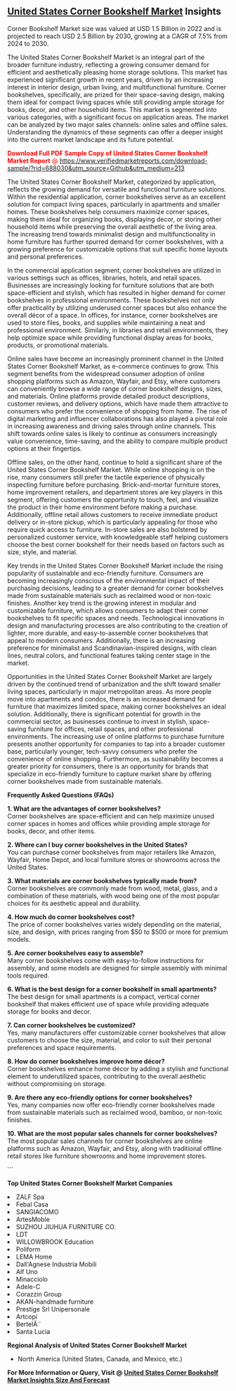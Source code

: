 <h2><a href="https://www.verifiedmarketreports.com/download-sample/?rid=688030&amp;utm_source=Github&amp;utm_medium=213" target="_blank">United States Corner Bookshelf Market</a> Insights</h2><p>Corner Bookshelf Market size was valued at USD 1.5 Billion in 2022 and is projected to reach USD 2.5 Billion by 2030, growing at a CAGR of 7.5% from 2024 to 2030.</p><p><p>The United States Corner Bookshelf Market is an integral part of the broader furniture industry, reflecting a growing consumer demand for efficient and aesthetically pleasing home storage solutions. This market has experienced significant growth in recent years, driven by an increasing interest in interior design, urban living, and multifunctional furniture. Corner bookshelves, specifically, are prized for their space-saving design, making them ideal for compact living spaces while still providing ample storage for books, decor, and other household items. This market is segmented into various categories, with a significant focus on application areas. The market can be analyzed by two major sales channels: online sales and offline sales. Understanding the dynamics of these segments can offer a deeper insight into the current market landscape and its future potential.<p><span class=""><span style="color: #ff0000;"><strong>Download Full PDF Sample Copy of United States Corner Bookshelf Market Report</strong> @ </span><a href="https://www.verifiedmarketreports.com/download-sample/?rid=688030&amp;utm_source=Github&amp;utm_medium=213" target="_blank">https://www.verifiedmarketreports.com/download-sample/?rid=688030&amp;utm_source=Github&amp;utm_medium=213</a></span></p></p><p>The United States Corner Bookshelf Market, categorized by application, reflects the growing demand for versatile and functional furniture solutions. Within the residential application, corner bookshelves serve as an excellent solution for compact living spaces, particularly in apartments and smaller homes. These bookshelves help consumers maximize corner spaces, making them ideal for organizing books, displaying decor, or storing other household items while preserving the overall aesthetic of the living area. The increasing trend towards minimalist design and multifunctionality in home furniture has further spurred demand for corner bookshelves, with a growing preference for customizable options that suit specific home layouts and personal preferences.</p><p>In the commercial application segment, corner bookshelves are utilized in various settings such as offices, libraries, hotels, and retail spaces. Businesses are increasingly looking for furniture solutions that are both space-efficient and stylish, which has resulted in higher demand for corner bookshelves in professional environments. These bookshelves not only offer practicality by utilizing underused corner spaces but also enhance the overall décor of a space. In offices, for instance, corner bookshelves are used to store files, books, and supplies while maintaining a neat and professional environment. Similarly, in libraries and retail environments, they help optimize space while providing functional display areas for books, products, or promotional materials.</p><p>Online sales have become an increasingly prominent channel in the United States Corner Bookshelf Market, as e-commerce continues to grow. This segment benefits from the widespread consumer adoption of online shopping platforms such as Amazon, Wayfair, and Etsy, where customers can conveniently browse a wide range of corner bookshelf designs, sizes, and materials. Online platforms provide detailed product descriptions, customer reviews, and delivery options, which have made them attractive to consumers who prefer the convenience of shopping from home. The rise of digital marketing and influencer collaborations has also played a pivotal role in increasing awareness and driving sales through online channels. This shift towards online sales is likely to continue as consumers increasingly value convenience, time-saving, and the ability to compare multiple product options at their fingertips.</p><p>Offline sales, on the other hand, continue to hold a significant share of the United States Corner Bookshelf Market. While online shopping is on the rise, many consumers still prefer the tactile experience of physically inspecting furniture before purchasing. Brick-and-mortar furniture stores, home improvement retailers, and department stores are key players in this segment, offering customers the opportunity to touch, feel, and visualize the product in their home environment before making a purchase. Additionally, offline retail allows customers to receive immediate product delivery or in-store pickup, which is particularly appealing for those who require quick access to furniture. In-store sales are also bolstered by personalized customer service, with knowledgeable staff helping customers choose the best corner bookshelf for their needs based on factors such as size, style, and material.</p><p>Key trends in the United States Corner Bookshelf Market include the rising popularity of sustainable and eco-friendly furniture. Consumers are becoming increasingly conscious of the environmental impact of their purchasing decisions, leading to a greater demand for corner bookshelves made from sustainable materials such as reclaimed wood or non-toxic finishes. Another key trend is the growing interest in modular and customizable furniture, which allows consumers to adapt their corner bookshelves to fit specific spaces and needs. Technological innovations in design and manufacturing processes are also contributing to the creation of lighter, more durable, and easy-to-assemble corner bookshelves that appeal to modern consumers. Additionally, there is an increasing preference for minimalist and Scandinavian-inspired designs, with clean lines, neutral colors, and functional features taking center stage in the market.</p><p>Opportunities in the United States Corner Bookshelf Market are largely driven by the continued trend of urbanization and the shift toward smaller living spaces, particularly in major metropolitan areas. As more people move into apartments and condos, there is an increased demand for furniture that maximizes limited space, making corner bookshelves an ideal solution. Additionally, there is significant potential for growth in the commercial sector, as businesses continue to invest in stylish, space-saving furniture for offices, retail spaces, and other professional environments. The increasing use of online platforms to purchase furniture presents another opportunity for companies to tap into a broader customer base, particularly younger, tech-savvy consumers who prefer the convenience of online shopping. Furthermore, as sustainability becomes a greater priority for consumers, there is an opportunity for brands that specialize in eco-friendly furniture to capture market share by offering corner bookshelves made from sustainable materials.</p><p><b>Frequently Asked Questions (FAQs)</b></p><p><b>1. What are the advantages of corner bookshelves?</b><br>Corner bookshelves are space-efficient and can help maximize unused corner spaces in homes and offices while providing ample storage for books, decor, and other items.</p><p><b>2. Where can I buy corner bookshelves in the United States?</b><br>You can purchase corner bookshelves from major retailers like Amazon, Wayfair, Home Depot, and local furniture stores or showrooms across the United States.</p><p><b>3. What materials are corner bookshelves typically made from?</b><br>Corner bookshelves are commonly made from wood, metal, glass, and a combination of these materials, with wood being one of the most popular choices for its aesthetic appeal and durability.</p><p><b>4. How much do corner bookshelves cost?</b><br>The price of corner bookshelves varies widely depending on the material, size, and design, with prices ranging from $50 to $500 or more for premium models.</p><p><b>5. Are corner bookshelves easy to assemble?</b><br>Many corner bookshelves come with easy-to-follow instructions for assembly, and some models are designed for simple assembly with minimal tools required.</p><p><b>6. What is the best design for a corner bookshelf in small apartments?</b><br>The best design for small apartments is a compact, vertical corner bookshelf that makes efficient use of space while providing adequate storage for books and decor.</p><p><b>7. Can corner bookshelves be customized?</b><br>Yes, many manufacturers offer customizable corner bookshelves that allow customers to choose the size, material, and color to suit their personal preferences and space requirements.</p><p><b>8. How do corner bookshelves improve home décor?</b><br>Corner bookshelves enhance home décor by adding a stylish and functional element to underutilized spaces, contributing to the overall aesthetic without compromising on storage.</p><p><b>9. Are there any eco-friendly options for corner bookshelves?</b><br>Yes, many companies now offer eco-friendly corner bookshelves made from sustainable materials such as reclaimed wood, bamboo, or non-toxic finishes.</p><p><b>10. What are the most popular sales channels for corner bookshelves?</b><br>The most popular sales channels for corner bookshelves are online platforms such as Amazon, Wayfair, and Etsy, along with traditional offline retail stores like furniture showrooms and home improvement stores.</p>```</p><p><strong>Top United States Corner Bookshelf Market Companies</strong></p><div data-test-id=""><p><li>ZALF Spa</li><li> Febal Casa</li><li> SANGIACOMO</li><li> ArtesMoble</li><li> SUZHOU JIUHUA FURNITURE CO.</li><li> LDT</li><li> WILLOWBROOK Education</li><li> Poliform</li><li> LEMA Home</li><li> Dall'Agnese Industria Mobili</li><li> Alf Uno</li><li> Minacciolo</li><li> Adele-C</li><li> Corazzin Group</li><li> AKAN-handmade furniture</li><li> Prestige Srl Unipersonale</li><li> Artcopi</li><li> BertelÃ¨</li><li> Santa Lucia</li></p><div><strong>Regional Analysis of&nbsp;United States Corner Bookshelf Market</strong></div><ul><li dir="ltr"><p dir="ltr">North America&nbsp;(United States, Canada, and Mexico, etc.)</p></li></ul><p><strong>For More Information or Query, Visit @&nbsp;</strong><strong><a href="https://www.verifiedmarketreports.com/product/corner-bookshelf-market/?utm_source=Github&amp;utm_medium=213" target="_blank">United States Corner Bookshelf Market Insights Size And Forecast</a></strong></p></div>

